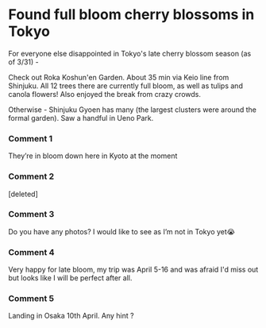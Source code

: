 # Found full bloom cherry blossoms in Tokyo 

For everyone else disappointed in Tokyo's late cherry blossom season (as of 3/31) - 

Check out Roka Koshun'en Garden. About 35 min via Keio line from Shinjuku. All 12 trees there are currently full bloom, as well as tulips and canola flowers! Also enjoyed the break from crazy crowds. 

Otherwise - Shinjuku Gyoen has many (the largest clusters were around the formal garden). Saw a handful in Ueno Park. 

### Comment 1

They’re in bloom down here in Kyoto at the moment

### Comment 2

[deleted]

### Comment 3

Do you have any photos? I would like to see as I’m not in Tokyo yet😭

### Comment 4

Very happy for late bloom, my trip was April 5-16 and was afraid I'd miss out but looks like I will be perfect after all.

### Comment 5

Landing in Osaka 10th April. Any hint ?

